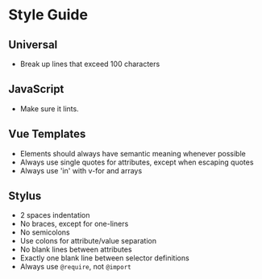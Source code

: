 # Style Guide

## Universal
- Break up lines that exceed 100 characters

## JavaScript
- Make sure it lints.

## Vue Templates
- Elements should always have semantic meaning whenever possible
- Always use single quotes for attributes, except when escaping quotes
- Always use 'in' with v-for and arrays

## Stylus
- 2 spaces indentation
- No braces, except for one-liners
- No semicolons
- Use colons for attribute/value separation
- No blank lines between attributes
- Exactly one blank line between selector definitions
- Always use `@require`, not `@import`
